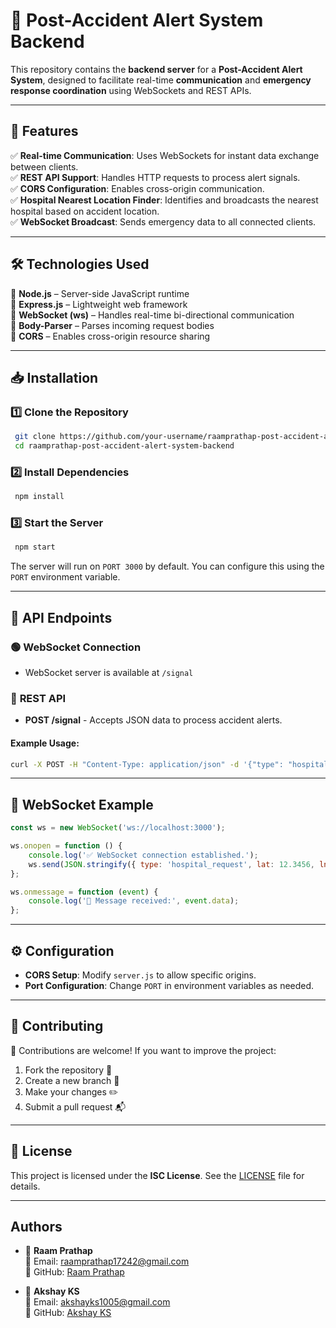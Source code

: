 # 🚨 Post-Accident Alert System Backend

This repository contains the **backend server** for a **Post-Accident Alert System**, designed to facilitate real-time **communication** and **emergency response coordination** using WebSockets and REST APIs.

---

## 🌟 Features

✅ **Real-time Communication**: Uses WebSockets for instant data exchange between clients.<br>
✅ **REST API Support**: Handles HTTP requests to process alert signals.<br>
✅ **CORS Configuration**: Enables cross-origin communication.<br>
✅ **Hospital Nearest Location Finder**: Identifies and broadcasts the nearest hospital based on accident location.<br>
✅ **WebSocket Broadcast**: Sends emergency data to all connected clients.<br>

---

## 🛠 Technologies Used

🚀 **Node.js** – Server-side JavaScript runtime<br>
🚀 **Express.js** – Lightweight web framework<br>
🚀 **WebSocket (ws)** – Handles real-time bi-directional communication<br>
🚀 **Body-Parser** – Parses incoming request bodies<br>
🚀 **CORS** – Enables cross-origin resource sharing<br>

---

## 📥 Installation

### 1️⃣ Clone the Repository
```bash
 git clone https://github.com/your-username/raamprathap-post-accident-alert-system-backend.git
 cd raamprathap-post-accident-alert-system-backend
```

### 2️⃣ Install Dependencies
```bash
 npm install
```

### 3️⃣ Start the Server
```bash
 npm start
```
The server will run on `PORT 3000` by default. You can configure this using the `PORT` environment variable.

---

## 🔌 API Endpoints

### 🟢 **WebSocket Connection**
- WebSocket server is available at `/signal`

### 📡 **REST API**
- **POST /signal** - Accepts JSON data to process accident alerts.

#### Example Usage:
```bash
curl -X POST -H "Content-Type: application/json" -d '{"type": "hospital_request", "lat": "12.3456", "lng": "78.9101"}' http://localhost:3000/signal
```

---

## 🔗 WebSocket Example
```javascript
const ws = new WebSocket('ws://localhost:3000');

ws.onopen = function () {
    console.log('✅ WebSocket connection established.');
    ws.send(JSON.stringify({ type: 'hospital_request', lat: 12.3456, lng: 78.9101 }));
};

ws.onmessage = function (event) {
    console.log('📩 Message received:', event.data);
};
```

---

## ⚙️ Configuration

- **CORS Setup**: Modify `server.js` to allow specific origins.
- **Port Configuration**: Change `PORT` in environment variables as needed.

---

## 🤝 Contributing

🚀 Contributions are welcome! If you want to improve the project:
1. Fork the repository 🍴
2. Create a new branch 🔀
3. Make your changes ✏️
4. Submit a pull request 📬

---

## 📜 License

This project is licensed under the **ISC License**. See the [LICENSE](LICENSE) file for details.

---
## Authors

- 👤 **Raam Prathap**  
  📧 Email: [raamprathap17242@gmail.com](mailto:raamprathap17242@gmail.com)  
  🔗 GitHub: [Raam Prathap](https://github.com/Raamprathap)  

- 👤 **Akshay KS**  
  📧 Email: [akshayks1005@gmail.com](mailto:akshayks1005@gmail.com)  
  🔗 GitHub: [Akshay KS](https://github.com/akshayks13)  

